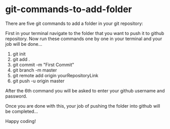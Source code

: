 # git-commands-to-add-folder

There are five git commands to add a folder in your git repository:

First in your terminal navigate to the folder that you want to push it to github repository.
Now run these commands one by one in your terminal and your job will be done...

1) git init
2) git add .
3) git commit -m "First Commit"
4) git branch -m master
5) git remote add origin yourRepositoryLink
6) git push -u origin master

After the 6th command you will be asked to enter your github username and password.

Once you are done with this, your job of pushing the folder into github will be completed... 

Happy coding!
